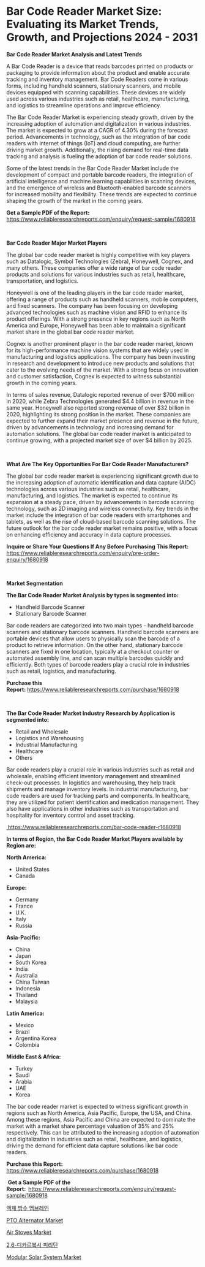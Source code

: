 <p><h1>Bar Code Reader Market Size: Evaluating its Market Trends, Growth, and Projections 2024 - 2031</h1></p><p><strong>Bar Code Reader Market Analysis and Latest Trends</strong></p>
<p><p>A Bar Code Reader is a device that reads barcodes printed on products or packaging to provide information about the product and enable accurate tracking and inventory management. Bar Code Readers come in various forms, including handheld scanners, stationary scanners, and mobile devices equipped with scanning capabilities. These devices are widely used across various industries such as retail, healthcare, manufacturing, and logistics to streamline operations and improve efficiency.</p><p>The Bar Code Reader Market is experiencing steady growth, driven by the increasing adoption of automation and digitalization in various industries. The market is expected to grow at a CAGR of 4.30% during the forecast period. Advancements in technology, such as the integration of bar code readers with internet of things (IoT) and cloud computing, are further driving market growth. Additionally, the rising demand for real-time data tracking and analysis is fueling the adoption of bar code reader solutions.</p><p>Some of the latest trends in the Bar Code Reader Market include the development of compact and portable barcode readers, the integration of artificial intelligence and machine learning capabilities in scanning devices, and the emergence of wireless and Bluetooth-enabled barcode scanners for increased mobility and flexibility. These trends are expected to continue shaping the growth of the market in the coming years.</p></p>
<p><strong>Get a Sample PDF of the Report:&nbsp;</strong> <a href="https://www.reliableresearchreports.com/enquiry/request-sample/1680918">https://www.reliableresearchreports.com/enquiry/request-sample/1680918</a></p>
<p>&nbsp;</p>
<p><strong>Bar Code Reader Major Market Players</strong></p>
<p><p>The global bar code reader market is highly competitive with key players such as Datalogic, Symbol Technologies (Zebra), Honeywell, Cognex, and many others. These companies offer a wide range of bar code reader products and solutions for various industries such as retail, healthcare, transportation, and logistics.</p><p>Honeywell is one of the leading players in the bar code reader market, offering a range of products such as handheld scanners, mobile computers, and fixed scanners. The company has been focusing on developing advanced technologies such as machine vision and RFID to enhance its product offerings. With a strong presence in key regions such as North America and Europe, Honeywell has been able to maintain a significant market share in the global bar code reader market.</p><p>Cognex is another prominent player in the bar code reader market, known for its high-performance machine vision systems that are widely used in manufacturing and logistics applications. The company has been investing in research and development to introduce new products and solutions that cater to the evolving needs of the market. With a strong focus on innovation and customer satisfaction, Cognex is expected to witness substantial growth in the coming years.</p><p>In terms of sales revenue, Datalogic reported revenue of over $700 million in 2020, while Zebra Technologies generated $4.4 billion in revenue in the same year. Honeywell also reported strong revenue of over $32 billion in 2020, highlighting its strong position in the market. These companies are expected to further expand their market presence and revenue in the future, driven by advancements in technology and increasing demand for automation solutions. The global bar code reader market is anticipated to continue growing, with a projected market size of over $4 billion by 2025.</p></p>
<p>&nbsp;</p>
<p><strong>What Are The Key Opportunities For Bar Code Reader Manufacturers?</strong></p>
<p><p>The global bar code reader market is experiencing significant growth due to the increasing adoption of automatic identification and data capture (AIDC) technologies across various industries such as retail, healthcare, manufacturing, and logistics. The market is expected to continue its expansion at a steady pace, driven by advancements in barcode scanning technology, such as 2D imaging and wireless connectivity. Key trends in the market include the integration of bar code readers with smartphones and tablets, as well as the rise of cloud-based barcode scanning solutions. The future outlook for the bar code reader market remains positive, with a focus on enhancing efficiency and accuracy in data capture processes.</p></p>
<p><strong>Inquire or Share Your Questions If Any Before Purchasing This Report:</strong> <a href="https://www.reliableresearchreports.com/enquiry/pre-order-enquiry/1680918">https://www.reliableresearchreports.com/enquiry/pre-order-enquiry/1680918</a></p>
<p>&nbsp;</p>
<p><strong>Market Segmentation</strong></p>
<p><strong>The Bar Code Reader Market Analysis by types is segmented into:</strong></p>
<p><ul><li>Handheld Barcode Scanner</li><li>Stationary Barcode Scanner</li></ul></p>
<p><p>Bar code readers are categorized into two main types - handheld barcode scanners and stationary barcode scanners. Handheld barcode scanners are portable devices that allow users to physically scan the barcode of a product to retrieve information. On the other hand, stationary barcode scanners are fixed in one location, typically at a checkout counter or automated assembly line, and can scan multiple barcodes quickly and efficiently. Both types of barcode readers play a crucial role in industries such as retail, logistics, and manufacturing.</p></p>
<p><strong>Purchase this Report:&nbsp;</strong><a href="https://www.reliableresearchreports.com/purchase/1680918">https://www.reliableresearchreports.com/purchase/1680918</a></p>
<p>&nbsp;</p>
<p><strong>The Bar Code Reader Market Industry Research by Application is segmented into:</strong></p>
<p><ul><li>Retail and Wholesale</li><li>Logistics and Warehousing</li><li>Industrial Manufacturing</li><li>Healthcare</li><li>Others</li></ul></p>
<p><p>Bar code readers play a crucial role in various industries such as retail and wholesale, enabling efficient inventory management and streamlined check-out processes. In logistics and warehousing, they help track shipments and manage inventory levels. In industrial manufacturing, bar code readers are used for tracking parts and components. In healthcare, they are utilized for patient identification and medication management. They also have applications in other industries such as transportation and hospitality for inventory control and asset tracking.</p></p>
<p><a href="https://www.reliableresearchreports.com/bar-code-reader-r1680918">&nbsp;https://www.reliableresearchreports.com/bar-code-reader-r1680918</a></p>
<p><strong>In terms of Region, the Bar Code Reader Market Players available by Region are:</strong></p>
<p>
    <p> <strong> North America: </strong>
        <ul>
            <li>United States</li>
            <li>Canada</li>
        </ul>
        </p> 
    <p> <strong> Europe: </strong>
        <ul>
            <li>Germany</li>
            <li>France</li>
            <li>U.K.</li>
            <li>Italy</li>
            <li>Russia</li>
        </ul>
        </p> 
    <p> <strong> Asia-Pacific: </strong>
        <ul>
            <li>China</li>
            <li>Japan</li>
            <li>South Korea</li>
            <li>India</li>
            <li>Australia</li>
            <li>China Taiwan</li>
            <li>Indonesia</li>
            <li>Thailand</li>
            <li>Malaysia</li>
        </ul>
        </p> 
    <p> <strong> Latin America: </strong>
        <ul>
            <li>Mexico</li>
            <li>Brazil</li>
            <li>Argentina Korea</li>
            <li>Colombia</li>
        </ul>
        </p> 
    <p> <strong> Middle East & Africa: </strong>
        <ul>
            <li>Turkey</li>
            <li>Saudi</li>
            <li>Arabia</li>
            <li>UAE</li>
            <li>Korea</li>
        </ul>
    </p>
    </p>
<p><p>The bar code reader market is expected to witness significant growth in regions such as North America, Asia Pacific, Europe, the USA, and China. Among these regions, Asia Pacific and China are expected to dominate the market with a market share percentage valuation of 35% and 25% respectively. This can be attributed to the increasing adoption of automation and digitalization in industries such as retail, healthcare, and logistics, driving the demand for efficient data capture solutions like bar code readers.</p></p>
<p><strong>Purchase this Report: </strong><a href="https://www.reliableresearchreports.com/purchase/1680918">https://www.reliableresearchreports.com/purchase/1680918</a></p>
<p>&nbsp;<strong>Get a Sample PDF of the Report:&nbsp;&nbsp;</strong><a href="https://www.reliableresearchreports.com/enquiry/request-sample/1680918">https://www.reliableresearchreports.com/enquiry/request-sample/1680918</a></p>
<p><strong></strong></p>
<p><p><a href="https://github.com/rrmadityapu/Market-Research-Report-List-1/blob/main/4835780162156.md">액체 방수 멤브레인</a></p><p><a href="https://github.com/dancokkoe288/Market-Research-Report-List-1/blob/main/pto-alternator-market.md">PTO Alternator Market</a></p><p><a href="https://issuu.com/reportprime-2/docs/air-stoves-market-size-2030.pptx">Air Stoves Market</a></p><p><a href="https://github.com/vanessagrant665567/Market-Research-Report-List-1/blob/main/8005050162155.md">2,6-디카르복시 피리딘</a></p><p><a href="https://github.com/huqhwmcs55/Market-Research-Report-List-1/blob/main/modular-solar-system-market.md">Modular Solar System Market</a></p></p>